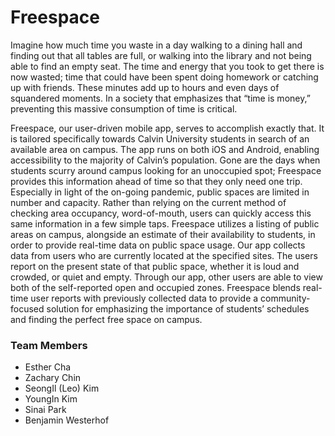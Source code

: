 # Freespace

Imagine how much time you waste in a day walking to a dining hall and finding out that all tables are full, or walking into the library and not being able to find an empty seat. The time and energy that you took to get there is now wasted; time that could have been spent doing homework or catching up with friends. These minutes add up to hours and even days of squandered moments. In a society that emphasizes that “time is money,” preventing this massive consumption of time is critical.

Freespace, our user-driven mobile app, serves to accomplish exactly that. It is tailored specifically towards Calvin University students in search of an available area on campus. The app runs on both iOS and Android, enabling accessibility to the majority of Calvin’s population. Gone are the days when students scurry around campus looking for an unoccupied spot; Freespace provides this information ahead of time so that they only need one trip. Especially in light of the on-going pandemic, public spaces are limited in number and capacity. Rather than relying on the current method of checking area occupancy, word-of-mouth, users can quickly access this same information in a few simple taps. Freespace utilizes a listing of public areas on campus, alongside an estimate of their availability to students, in order to provide real-time data on public space usage. Our app collects data from users who are currently located at the specified sites. The users report on the present state of that public space, whether it is loud and crowded, or quiet and empty. Through our app, other users are able to view both of the self-reported open and occupied zones. Freespace blends real-time user reports with previously collected data to provide a community-focused solution for emphasizing the importance of students’ schedules and finding the perfect free space on campus.



### Team Members
- Esther Cha
- Zachary Chin
- SeongIl (Leo) Kim
- YoungIn Kim
- Sinai Park
- Benjamin Westerhof
